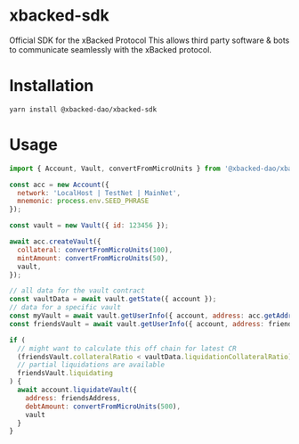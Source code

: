 # xbacked-sdk
Official SDK for the xBacked Protocol
This allows third party software & bots to communicate seamlessly with the xBacked protocol.

# Installation
```
yarn install @xbacked-dao/xbacked-sdk
```
# Usage
```js
import { Account, Vault, convertFromMicroUnits } from '@xbacked-dao/xbacked-sdk';

const acc = new Account({
  network: 'LocalHost | TestNet | MainNet',
  mnemonic: process.env.SEED_PHRASE
});

const vault = new Vault({ id: 123456 });

await acc.createVault({
  collateral: convertFromMicroUnits(100),
  mintAmount: convertFromMicroUnits(50),
  vault,
});

// all data for the vault contract
const vaultData = await vault.getState({ account });
// data for a specific vault
const myVault = await vault.getUserInfo({ account, address: acc.getAddress() });
const friendsVault = await vault.getUserInfo({ account, address: friendsAddress });

if (
  // might want to calculate this off chain for latest CR
  (friendsVault.collateralRatio < vaultData.liquidationCollateralRatio) ||
  // partial liquidations are available
  friendsVault.liquidating
) {
  await account.liquidateVault({
    address: friendsAddress,
    debtAmount: convertFromMicroUnits(500),
    vault
  }
}

```
